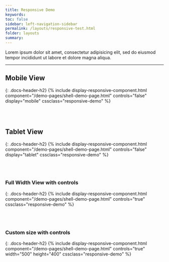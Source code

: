 ```yaml
---
title: Responsive Demo
keywords:
toc: false
sidebar: left-navigation-sidebar
permalink: /layouts/responsive-test.html
folder: layouts
summary:
---
```

Lorem ipsum dolor sit amet, consectetur adipisicing elit, sed do eiusmod tempor incididunt ut labore et dolore magna aliqua.
<hr/>

<!--
display-responsive-component options:
component - link to the component demo page
width - iframe width, defaults to 100% if not defined
height - iframe height, defaults to 600px if not defined
controls - 'true'  or 'false' will toggle display of responsive control buttons
display - 'mobile' will set the width to 414px and height to 736px
          'tablet' will set the width to 720 and height to 1024px.
-->

## Mobile View
{: .docs-header-h2}
{% include display-responsive-component.html
    component="/demo-pages/shell-demo-page.html"
    controls="false"
    display="mobile"
    cssclass="responsive-demo" %}

<br><br>

## Tablet View
{: .docs-header-h2}
{% include display-responsive-component.html
    component="/demo-pages/shell-demo-page.html"
    controls="false"
    display="tablet"
    cssclass="responsive-demo" %}

<br><br>

### Full Width View with controls
{: .docs-header-h2}
{% include display-responsive-component.html
    component="/demo-pages/shell-demo-page.html"
    controls="true"
    cssclass="responsive-demo" %}

<br><br>

### Custom size with controls
{: .docs-header-h2}
{% include display-responsive-component.html
    component="/demo-pages/shell-demo-page.html"
    controls="true"
    width="500"
    height="400"
    cssclass="responsive-demo" %}

